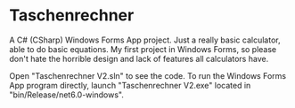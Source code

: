 # Taschenrechner

A C# (CSharp) Windows Forms App project. Just a really basic calculator, able to do basic equations. My first project in Windows Forms, so please don't hate the horrible design and lack of features all calculators have.

Open "Taschenrechner V2.sln" to see the code. To run the Windows Forms App program directly, launch "Taschenrechner V2.exe" located in "bin/Release/net6.0-windows". 

